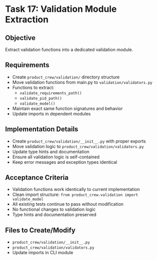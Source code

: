 # Task 17: Validation Module Extraction

## Objective
Extract validation functions into a dedicated validation module.

## Requirements
- Create `product_crew/validation/` directory structure
- Move validation functions from main.py to `validation/validators.py`
- Functions to extract:
  - `validate_requirements_path()`
  - `validate_pid_path()`
  - `validate_model()`
- Maintain exact same function signatures and behavior
- Update imports in dependent modules

## Implementation Details
- Create `product_crew/validation/__init__.py` with proper exports
- Move validation logic to `product_crew/validation/validators.py`
- Update type hints and documentation
- Ensure all validation logic is self-contained
- Keep error messages and exception types identical

## Acceptance Criteria
- Validation functions work identically to current implementation
- Clean import structure: `from product_crew.validation import validate_model`
- All existing tests continue to pass without modification
- No functional changes to validation logic
- Type hints and documentation preserved

## Files to Create/Modify
- `product_crew/validation/__init__.py`
- `product_crew/validation/validators.py`
- Update imports in CLI module